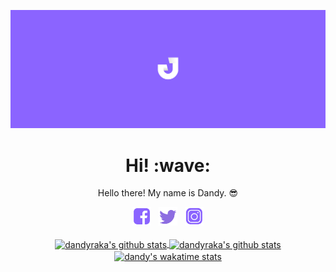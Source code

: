 [![JNCK Media banner](https://github.com/dandyraka/dandyraka/blob/master/images/Purple_JNCKMEDIA3_header.png)](https://jnckmedia.com)
<h1 align='center'> Hi! :wave:</h1>
<p align='center'> Hello there! My name is Dandy. 😎 </p>
<p align='center'>
   <a href="https://www.facebook.com/dndyrka"><img height="30" src="https://github.com/dandyraka/dandyraka/blob/master/images/fb_purp.png?raw=true"></a>&nbsp;&nbsp;
   <a href="https://twitter.com/xtrvts"><img height="30" src="https://github.com/dandyraka/dandyraka/blob/master/images/tw_purp.png?raw=true"></a>&nbsp;&nbsp;
   <a href="https://instagram.com/xtrvts"><img height="30" src="https://github.com/dandyraka/dandyraka/blob/master/images/ig_purp.png?raw=true"></a>
   <br/><br/>
   <a href="https://github.com/dandyraka/">
   <img align="center" src="https://github-readme-stats.vercel.app/api/top-langs/?username=dandyraka&layout=compact&icon_color=fff&title_color=fff&text_color=fff&bg_color=8B64FF" alt="dandyraka's github stats"/>
   </a>
   <a href="https://github.com/dandyraka/">
   <img align="center" src="https://github-readme-stats.vercel.app/api?username=dandyraka&hide=issues&count_private=true&show_icons=true&icon_color=fff&title_color=fff&text_color=fff&bg_color=8B64FF" alt="dandyraka's github stats" />
   </a><br/>
   <a href="https://wakatime.com/@dandy">
   <img align="center" src="https://github-readme-stats.vercel.app/api/wakatime?username=dandy&icon_color=fff&title_color=fff&text_color=fff&bg_color=8B64FF" alt="dandy's wakatime stats"/>
   </a>
</p>
